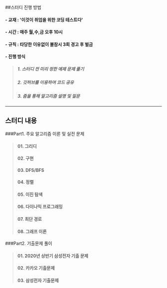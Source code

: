 ##스터디 진행 방법
 #### - 교재 :  '이것이 취업을 위한 코딩 테스트다'
 #### - 시간 : 매주 월,수,금 오후 10시
 #### - 규칙 : 타당한 이유없이 불참시 3회 경고 후 벌금
 #### - 진행 방식
> ##### 1. 스터디 전 미리 정한 예제 문제 풀기
> ##### 2. 깃허브를 이용하여 코드 공유
> ##### 3. 줌을 통해 알고리즘 설명 및 질문


---
## 스터디 내용
###Part1. 주요 알고리즘 이론 및 실전 문제

>#### 01. 그리디
>#### 02. 구현
>#### 03. DFS/BFS
>#### 04. 정렬
>#### 05. 이진 탐색
>#### 06. 다이나믹 프로그래밍
>#### 07. 최단 경로
>#### 08. 그래프 이론

###Part2. 기출문제 풀이
>#### 01. 2020년 상반기 삼성전자 기출 문제
>#### 02. 카카오 기출문제
>#### 03. 삼성전자 기출문제
